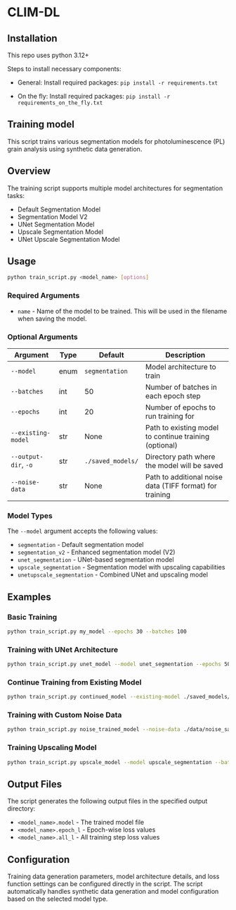 # CLIM-DL

## Installation

This repo uses python 3.12+

Steps to install necessary components:

- General: 
    Install required packages: `pip install -r requirements.txt`

- On the fly:
    Install required packages: `pip install -r requirements_on_the_fly.txt`

## Training model

This script trains various segmentation models for photoluminescence (PL) grain analysis using synthetic data generation.

## Overview

The training script supports multiple model architectures for segmentation tasks:
- Default Segmentation Model
- Segmentation Model V2
- UNet Segmentation Model
- Upscale Segmentation Model
- UNet Upscale Segmentation Model

## Usage

```bash
python train_script.py <model_name> [options]
```

### Required Arguments

- `name` - Name of the model to be trained. This will be used in the filename when saving the model.

### Optional Arguments

| Argument | Type | Default | Description |
|----------|------|---------|-------------|
| `--model` | enum | `segmentation` | Model architecture to train |
| `--batches` | int | 50 | Number of batches in each epoch step |
| `--epochs` | int | 20 | Number of epochs to run training for |
| `--existing-model` | str | None | Path to existing model to continue training (optional) |
| `--output-dir`, `-o` | str | `./saved_models/` | Directory path where the model will be saved |
| `--noise-data` | str | None | Path to additional noise data (TIFF format) for training |

### Model Types

The `--model` argument accepts the following values:

- `segmentation` - Default segmentation model
- `segmentation_v2` - Enhanced segmentation model (V2)
- `unet_segmentation` - UNet-based segmentation model
- `upscale_segmentation` - Segmentation model with upscaling capabilities
- `unetupscale_segmentation` - Combined UNet and upscaling model

## Examples

### Basic Training
```bash
python train_script.py my_model --epochs 30 --batches 100
```

### Training with UNet Architecture
```bash
python train_script.py unet_model --model unet_segmentation --epochs 50
```

### Continue Training from Existing Model
```bash
python train_script.py continued_model --existing-model ./saved_models/previous_model.model --epochs 10
```

### Training with Custom Noise Data
```bash
python train_script.py noise_trained_model --noise-data ./data/noise_sample.tif --output-dir ./my_models/
```

### Training Upscaling Model
```bash
python train_script.py upscale_model --model upscale_segmentation --batches 75 --epochs 25
```

## Output Files

The script generates the following output files in the specified output directory:

- `<model_name>.model` - The trained model file
- `<model_name>.epoch_l` - Epoch-wise loss values
- `<model_name>.all_l` - All training step loss values

## Configuration

Training data generation parameters, model architecture details, and loss function settings can be configured directly in the script. The script automatically handles synthetic data generation and model configuration based on the selected model type.